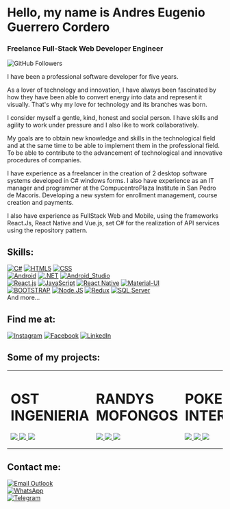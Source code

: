 # Hello, my name is Andres Eugenio Guerrero Cordero
### Freelance Full-Stack Web Developer Engineer

![GitHub Followers](https://img.shields.io/github/followers/andresgc04?style=social)

I have been a professional software developer for five years.

As a lover of technology and innovation, I have always been fascinated by how they have been able to convert energy into data and represent it visually. That's why my love for technology and its branches was born.

I consider myself a gentle, kind, honest and social person. I have skills and agility to work under pressure and I also like to work collaboratively. 

My goals are to obtain new knowledge and skills in the technological field and at the same time to be able to implement them in the professional field. To be able to contribute to the advancement of technological and innovative procedures of companies.

I have experience as a freelancer in the creation of 2 desktop software systems developed in C# windows forms. I also have experience as an IT manager and programmer at the CompucentroPlaza Institute in San Pedro de Macoris. Developing a new system for enrollment management, course creation and payments.

I also have experience as FullStack Web and Mobile, using the frameworks React.Js, React Native and Vue.js, set C# for the realization of API services using the repository pattern.

## Skills:
[![C#](https://img.shields.io/badge/C%23-239120?style=for-the-badge&logo=c-sharp&logoColor=white&labelColor=101010)]()
[![HTML5](https://img.shields.io/badge/HTML5-E34F26?style=for-the-badge&logo=html5&logoColor=white&labelColor=101010)]()
[![CSS](https://img.shields.io/badge/CSS-239120?&style=for-the-badge&logo=css3&logoColor=white&labelColor=101010)]()
</br>
[![Android](https://img.shields.io/badge/Android-3DDC84?style=for-the-badge&logo=android&logoColor=white&labelColor=101010)]()
[![.NET](https://img.shields.io/badge/.NET-5C2D91?style=for-the-badge&logo=.net&logoColor=white&labelColor=101010)]()
[![Android_Studio](https://img.shields.io/badge/Android_Studio-3DDC84?style=for-the-badge&logo=android-studio&logoColor=white&labelColor=101010)]()
</br>
[![React.js](https://img.shields.io/badge/React-20232A?style=for-the-badge&logo=react&logoColor=61DAFB&labelColor=101010)]()
[![JavaScript](https://img.shields.io/badge/JavaScript-F7DF1E?style=for-the-badge&logo=javascript&logoColor=white&labelColor=101010)]()
[![React Native](https://img.shields.io/badge/React_Native-20232A?style=for-the-badge&logo=react&logoColor=61DAFB&labelColor=101010)]()
[![Material-UI](https://img.shields.io/badge/Material--UI-0081CB?style=for-the-badge&logo=material-ui&logoColor=white&labelColor=101010)]()
</br>
[![BOOTSTRAP](https://img.shields.io/badge/Bootstrap-563D7C?style=for-the-badge&logo=bootstrap&logoColor=white&labelColor=101010)]()
[![Node.JS](https://img.shields.io/badge/Node.JS-339933?style=for-the-badge&logo=node.js&logoColor=white&labelColor=101010)]()
[![Redux](https://img.shields.io/badge/Redux-593D88?style=for-the-badge&logo=redux&logoColor=white&labelColor=101010)]()
[![SQL Server](https://img.shields.io/badge/Microsoft%20SQL%20Server-CC2927?style=for-the-badge&logo=microsoft%20sql%20server&logoColor=white&labelColor=101010)]()
</br>
And more...

## Find me at:

[![Instagram](https://img.shields.io/badge/Instagram-@andresgc07-E4405F?style=for-the-badge&logo=instagram&logoColor=white&labelColor=101010)](https://www.instagram.com/andresgc07)
[![Facebook](https://img.shields.io/badge/Facebook-@AndresGc1997-1877F2?style=for-the-badge&logo=facebook&logoColor=white&labelColor=101010)](https://www.facebook.com/AndresGc1997)
[![LinkedIn](https://img.shields.io/badge/LinkedIn-Andrés_Eugenio_Guerrero_Cordero-0077B5?style=for-the-badge&logo=linkedin&logoColor=white&labelColor=101010)](https://www.linkedin.com/in/andr%C3%A9seugenioguerrerocordero)

## Some of my projects:

<table style="width:100%">
  <tr>
    <td>
	<h1>OST INGENIERIA</h1>
	<a href="https://ostingenieria.com/" target="_blank">
  		<img src="https://res.cloudinary.com/duw8p35e0/image/upload/v1635743765/Proyectos/OST-ING_ufpqpa.png">
		<img src="https://res.cloudinary.com/duw8p35e0/image/upload/v1635743479/Proyectos/OST-ING_Parte_2_rtnxtm.png">
		<img src="https://res.cloudinary.com/duw8p35e0/image/upload/v1635743484/Proyectos/OST-ING_Parte_3_igxatj.png">
	</a>
	</td>
    <td>
	<h1>RANDYS MOFONGOS</h1>
	<a href="https://andresgc04.github.io/Randys-Mofongos/" target="_blank">
  		<img src="https://res.cloudinary.com/duw8p35e0/image/upload/v1635743617/Proyectos/Randy_parte_2_bgjluv.png">
		<img src="https://res.cloudinary.com/duw8p35e0/image/upload/v1635743620/Proyectos/Randy_parte_3_w5iowe.png">
		<img src="https://res.cloudinary.com/duw8p35e0/image/upload/v1635743304/Proyectos/Randy_pn5u67.png">
	</a>
	</td>
    <td>
	<h1>POKEDEX INTERACTIVO</h1>
	<a href="https://andresgc04.github.io/Pokedex-Interactivo/" target="_blank">
  		<img src="https://res.cloudinary.com/duw8p35e0/image/upload/v1635743922/Proyectos/Pokedex_Interactivo_rorwa4.png">
		<img src="https://res.cloudinary.com/duw8p35e0/image/upload/v1635744114/Proyectos/Pokedex_Interactivo_parte_2_dgf1z2.png">
		<img src="https://res.cloudinary.com/duw8p35e0/image/upload/v1635744203/Proyectos/Pokedex_Interactivo_parte_3_sxtzgu.png">
	</a>
	</td>
  </tr>
  <tr>
    <td>
	<a href="">
  		<img src="">
	</a>
	</td>
	<td>
	<a href="">
  		<img src="">
	</a>
	</td>
   <td>
	<a href="">
  		<img src="">
	</a>
	</td>
  </tr>
    <tr>
    <td>
	<a href="">
  		<img src="">
	</a>
	</td>
	<td>
	<a href="">
  		<img src="">
	</a>
	</td>
   <td>
	<a href="">
  		<img src="">
	</a>
	</td>
  </tr>
</table>
</table>


## Contact me:

[![Email Outlook](https://img.shields.io/badge/Microsoft_Outlook-0078D4?style=for-the-badge&logo=microsoft-outlook&logoColor=white&labelColor=101010)](mailto:andresgc1997@outlook.com)
</br>
[![WhatsApp](https://img.shields.io/badge/WhatsApp-25D366?style=for-the-badge&logo=whatsapp&logoColor=white&labelColor=101010)](https://wa.me/+18293418220?text=Quiero%20comunicarme%20contigo%20para%20más%20información)
</br>
[![Telegram](https://img.shields.io/badge/Telegram-2CA5E0?style=for-the-badge&logo=telegram&logoColor=white&labelColor=101010)](https://t.me/AndresaGc)
